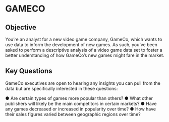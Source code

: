 # GAMECO

## Objective

You’re an analyst for a new video game company, GameCo, which wants to use data to inform the development of new games. As such, you’ve been asked to perform a descriptive analysis of a video game data set to foster a better understanding of how GameCo’s new games might fare in the market.

## Key Questions

GameCo executives are open to hearing any insights you can pull from the data but are specifically interested in these questions:

● Are certain types of games more popular than others?
● What other publishers will likely be the main competitors in certain markets?
● Have any games decreased or increased in popularity over time?
● How have their sales figures varied between geographic regions over time?




